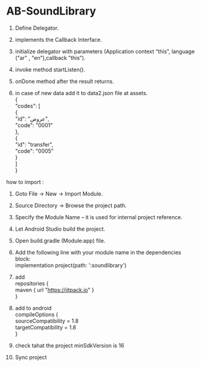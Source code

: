 # AB-SoundLibrary  

1. Define Delegator.  

2. implements the Callback Interface.  

3. initialize delegator with parameters (Application context “this”, language ("ar" , "en"),callback ”this”).  

4. invoke method startListen().  

5. onDone method after the result returns.  

6. in case of new data add it to data2.json file at assets.    
	{  
  "codes": [  
    {  
      "id": "عروض",  
      "code": "0001"  
    },  
    {  
      "id": "transfer",  
      "code": "0005"  
    }  
    	   ]  
	}  
  
  how to import :

1. Goto File -> New -> Import Module.  
2. Source Directory -> Browse the project path.
3. Specify the Module Name – it is used for internal project reference.
4. Let Android Studio build the project.
5. Open build.gradle (Module:app) file.
6. Add the following line with your module name in the dependencies block:  
	implementation project(path: ':soundlibrary')


7. add  
	repositories {  
  	    maven { url "https://jitpack.io" }  
	}


8. add to android   
    compileOptions {  
        sourceCompatibility = 1.8  
        targetCompatibility = 1.8  
     }  
     
9. check tahat the project minSdkVersion is 16

10. Sync project
